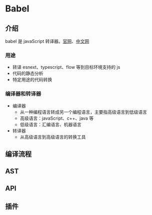 # Babel

## 介绍

babel 是 javaScript 转译器。[官网](https://babeljs.io/)、[中文网](https://www.babeljs.cn/)

### 用途

- 转译 esnext、typescript、flow 等到目标环境支持的 js
- 代码的静态分析
- 特定用途的代码转换

### 编译器和转译器

- 编译器
  - 从一种编程语言转成另一个编程语言，主要指高级语言到低级语言
  - 高级语言：javaScript、c++、java 等
  - 低级语言：汇编语言、机器语言
- 转译器
  - 从高级语言到高级语言的转换工具

## 编译流程

## AST

## API

## 插件
